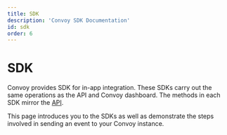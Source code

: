 ```yaml
---
title: SDK
description: 'Convoy SDK Documentation'
id: sdk
order: 6
---
```


# SDK

Convoy provides SDK for in-app integration. These SDKs carry out the same operations as the API and Convoy dashboard. The methods in each SDK mirror the [API](https://convoy.readme.io/reference).


This page introduces you to the SDKs as well as demonstrate the steps involved in sending an event to your Convoy instance.

<sdk-tab></sdk-tab>